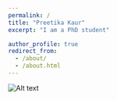 ```yaml
---
permalink: /
title: "Preetika Kaur"
excerpt: "I am a PhD student"

author_profile: true
redirect_from: 
  - /about/
  - /about.html
---
```


<img title="<fill in with caption title>" alt="Alt text" src="images/headshot.JPG">
